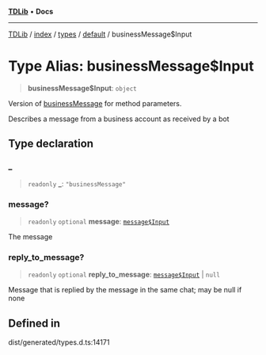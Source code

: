 [**TDLib**](../../../../../../README.md) • **Docs**

***

[TDLib](../../../../../../modules.md) / [index](../../../../../README.md) / [types](../../../README.md) / [default](../README.md) / businessMessage$Input

# Type Alias: businessMessage$Input

> **businessMessage$Input**: `object`

Version of [businessMessage](businessMessage-1.md) for method parameters.

Describes a message from a business account as received by a bot

## Type declaration

### \_

> `readonly` **\_**: `"businessMessage"`

### message?

> `readonly` `optional` **message**: [`message$Input`](message$Input-1.md)

The message

### reply\_to\_message?

> `readonly` `optional` **reply\_to\_message**: [`message$Input`](message$Input-1.md) \| `null`

Message that is replied by the message in the same chat; may be null if none

## Defined in

dist/generated/types.d.ts:14171
